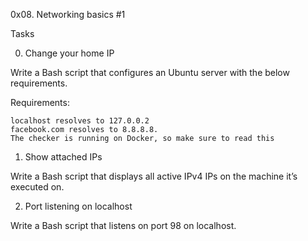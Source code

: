 0x08. Networking basics #1

Tasks

0. Change your home IP

Write a Bash script that configures an Ubuntu server with the below requirements.

Requirements:

	localhost resolves to 127.0.0.2
	facebook.com resolves to 8.8.8.8.
	The checker is running on Docker, so make sure to read this

1. Show attached IPs

Write a Bash script that displays all active IPv4 IPs on the machine it’s executed on.

2. Port listening on localhost

Write a Bash script that listens on port 98 on localhost.
